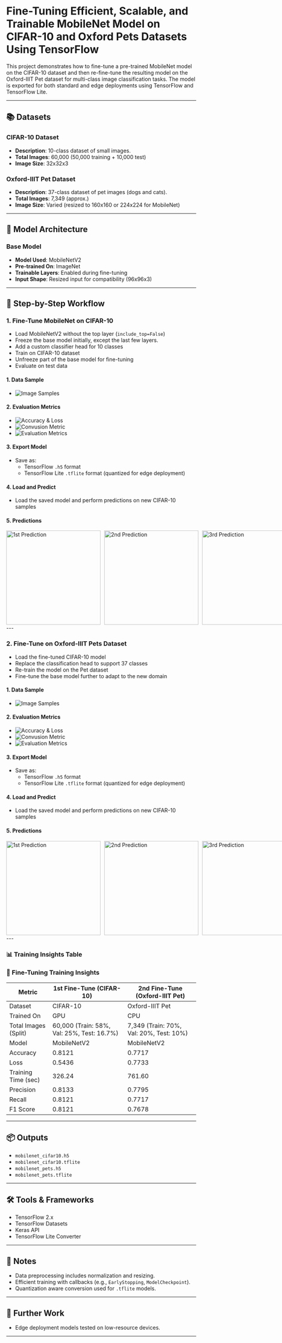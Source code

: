 # Fine-Tuning Efficient, Scalable, and Trainable MobileNet Model on CIFAR-10 and Oxford Pets Datasets Using TensorFlow

This project demonstrates how to fine-tune a pre-trained MobileNet model on the CIFAR-10 dataset and then re-fine-tune the resulting model on the Oxford-IIIT Pet dataset for multi-class image classification tasks. The model is exported for both standard and edge deployments using TensorFlow and TensorFlow Lite.

---

## 📚 Datasets

### CIFAR-10 Dataset
- **Description**: 10-class dataset of small images.
- **Total Images**: 60,000 (50,000 training + 10,000 test)
- **Image Size**: 32x32x3

### Oxford-IIIT Pet Dataset
- **Description**: 37-class dataset of pet images (dogs and cats).
- **Total Images**: 7,349 (approx.)
- **Image Size**: Varied (resized to 160x160 or 224x224 for MobileNet)

---

## 🧠 Model Architecture

### Base Model
- **Model Used**: MobileNetV2
- **Pre-trained On**: ImageNet
- **Trainable Layers**: Enabled during fine-tuning
- **Input Shape**: Resized input for compatibility (96x96x3)

---

## 🔁 Step-by-Step Workflow

### 1. Fine-Tune MobileNet on CIFAR-10
- Load MobileNetV2 without the top layer (`include_top=False`)
- Freeze the base model initially, except the last few layers.
- Add a custom classifier head for 10 classes
- Train on CIFAR-10 dataset
- Unfreeze part of the base model for fine-tuning
- Evaluate on test data

#### 1. Data Sample
- ![Image Samples](cifar-10/cifar_sample.png)

#### 2. Evaluation Metrics
- ![Accuracy & Loss](cifar-10/acc_loss.png)
- ![Convusion Metric](cifar-10/conv_metrics.png)
- ![Evaluation Metrics](cifar-10/metrics.png)

#### 3. Export Model
- Save as:
  - TensorFlow `.h5` format
  - TensorFlow Lite `.tflite` format (quantized for edge deployment)

#### 4. Load and Predict
- Load the saved model and perform predictions on new CIFAR-10 samples

#### 5. Predictions
<div style="display: flex; justify-content: space-between; gap: 10px;">
  <img src="cifar-10/pred1.png" alt="1st Prediction" width="250"/>
  <img src="cifar-10/pred2.png" alt="2nd Prediction" width="250"/>
  <img src="cifar-10/pred3.png" alt="3rd Prediction" width="250"/>
</div>
---





### 2. Fine-Tune on Oxford-IIIT Pets Dataset
- Load the fine-tuned CIFAR-10 model
- Replace the classification head to support 37 classes
- Re-train the model on the Pet dataset
- Fine-tune the base model further to adapt to the new domain

#### 1. Data Sample
- ![Image Samples](pets-37/pets_sample.png)

#### 2. Evaluation Metrics
- ![Accuracy & Loss](pets-37/acc_loss.png)
- ![Convusion Metric](pets-37/conv_metrics.png)
- ![Evaluation Metrics](pets-37/metrics.png)

#### 3. Export Model
- Save as:
  - TensorFlow `.h5` format
  - TensorFlow Lite `.tflite` format (quantized for edge deployment)

#### 4. Load and Predict
- Load the saved model and perform predictions on new CIFAR-10 samples

#### 5. Predictions
<div style="display: flex; justify-content: space-between; gap: 10px;">
  <img src="pets-37/pred1.png" alt="1st Prediction" width="250"/>
  <img src="pets-37/pred2.png" alt="2nd Prediction" width="250"/>
  <img src="pets-37/pred3.png" alt="3rd Prediction" width="250"/>
</div>
---

### 📊 Training Insights Table

### 🧠 Fine-Tuning Training Insights

| Metric               | 1st Fine-Tune (CIFAR-10)                            | 2nd Fine-Tune (Oxford-IIIT Pet)                        |
|----------------------|----------------------------------------------------|--------------------------------------------------------|
| Dataset              | CIFAR-10                                           | Oxford-IIIT Pet                                        |
| Trained On           | GPU                                                | CPU                                                    |
| Total Images (Split) | 60,000 (Train: 58%, Val: 25%, Test: 16.7%)         | 7,349 (Train: 70%, Val: 20%, Test: 10%)                |
| Model                | MobileNetV2                                        | MobileNetV2                                            |
| Accuracy             | 0.8121                                             | 0.7717                                                 |
| Loss                 | 0.5436                                             | 0.7733                                                 |
| Training Time (sec)  | 326.24                                             | 761.60                                                 |
| Precision            | 0.8133                                             | 0.7795                                                 |
| Recall               | 0.8121                                             | 0.7717                                                 |
| F1 Score             | 0.8121                                             | 0.7678                                                 |


---

## 📦 Outputs

- `mobilenet_cifar10.h5`
- `mobilenet_cifar10.tflite`
- `mobilenet_pets.h5`
- `mobilenet_pets.tflite`

---

## 🛠️ Tools & Frameworks

- TensorFlow 2.x
- TensorFlow Datasets
- Keras API
- TensorFlow Lite Converter

---

## 🚀 Notes

- Data preprocessing includes normalization and resizing.
- Efficient training with callbacks (e.g., `EarlyStopping`, `ModelCheckpoint`).
- Quantization aware conversion used for `.tflite` models.

---

## 🚧 Further Work

- Edge deployment models tested on low-resource devices.

---